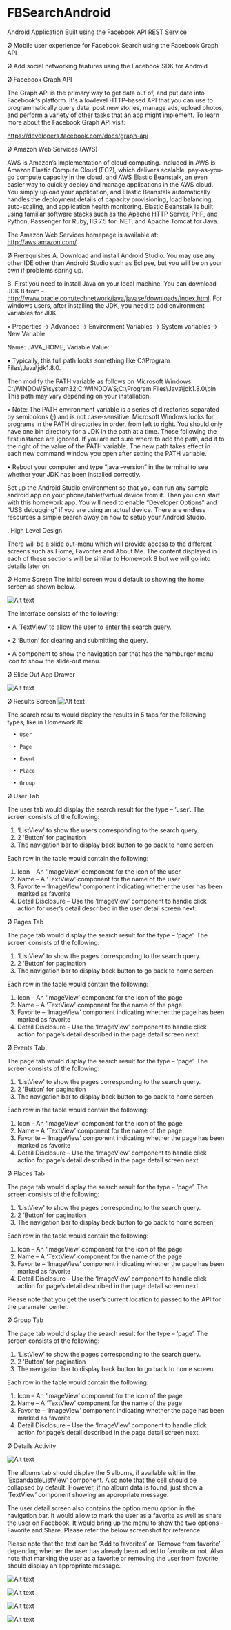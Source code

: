 # FBSearchAndroid
Android Application Built using the Facebook API REST Service


Ø	Mobile user experience for Facebook Search using the Facebook Graph API

Ø	Add social networking features using the Facebook SDK for Android

Ø Facebook Graph API

The Graph API is the primary way to get data out of, and put date into Facebook's platform. It's a lowlevel HTTP-based API that you can use to programmatically query data, post new stories, manage ads, upload photos, and perform a variety of other tasks that an app might implement. To learn more about the Facebook Graph API visit:

https://developers.facebook.com/docs/graph-api

Ø Amazon Web Services (AWS)

AWS is Amazon’s implementation of cloud computing. Included in AWS is Amazon Elastic Compute Cloud (EC2), which delivers scalable, pay-as-you-go compute capacity in the cloud, and AWS Elastic Beanstalk, an even easier way to quickly deploy and manage applications in the AWS cloud. You simply upload your application, and Elastic Beanstalk automatically handles the deployment details of capacity provisioning, load balancing, auto-scaling, and application health monitoring. Elastic Beanstalk is built using familiar software stacks such as the Apache HTTP Server, PHP, and Python, Passenger for Ruby, IIS 7.5 for .NET, and Apache Tomcat for Java.

The Amazon Web Services homepage is available at: http://aws.amazon.com/

Ø Prerequisites
A.	Download and install Android Studio. You may use any other IDE other than Android Studio such as Eclipse, but you will be on your own if problems spring up.

B.	First you need to install Java on your local machine. You can download JDK 8 from - http://www.oracle.com/technetwork/java/javase/downloads/index.html. For windows users, after installing the JDK, you need to add environment variables for JDK.

•	Properties -> Advanced -> Environment Variables -> System variables -> New Variable

Name: JAVA_HOME, Variable Value: <Full path to the JDK>

•	Typically, this full path looks something like C:\Program Files\Java\jdk1.8.0.

Then modify the PATH variable as follows on Microsoft Windows: C:\WINDOWS\system32;C:\WINDOWS;C:\Program Files\Java\jdk1.8.0\bin This path may vary depending on your installation.

•	Note: The PATH environment variable is a series of directories separated by semicolons (;) and is not case-sensitive. Microsoft Windows looks for programs in the PATH directories in order, from left to right. You should only have one bin directory for a JDK in the path at a time. Those following the first instance are ignored. If you are not sure where to add the path, add it to the right of the value of the PATH variable. The new path takes effect in each new command window you open after setting the PATH variable.

•	Reboot your computer and type “java –version” in the terminal to see whether your JDK has been installed correctly.

Set up the Android Studio environment so that you can run any sample android app on your phone/tablet/virtual device from it. Then you can start with this homework app. You will need to enable “Developer Options” and “USB debugging” if you are using an actual device. There are endless resources a simple search away on how to setup your Android Studio. 

. High Level Design

There will be a slide out-menu which will provide access to the different screens such as Home, Favorites and About Me. The content displayed in each of these sections will be similar to Homework 8 but we will go into details later on.

Ø Home Screen
The initial screen would default to showing the home screen as shown below.
 
![Alt text](home.jpg?raw=true "Home Screen")

The interface consists of the following:

•	A ‘TextView’ to allow the user to enter the search query.

•	2 ‘Button’ for clearing and submitting the query.

•	A component to show the navigation bar that has the hamburger menu icon to show the slide-out menu.


Ø Slide Out App Drawer

![Alt text](slide_out.png?raw=true "App Drawer Slide Out Functionality")


Ø Results Screen
![Alt text](results.png?raw=true "Results Screen")

The search results would display the results in 5 tabs for the following types, like in Homework 8:

      •	User

      •	Page

      •	Event

      •	Place

      •	Group
      
Ø User Tab

The user tab would display the search result for the type – ‘user’. The screen consists of the following:

1.	‘ListView’ to show the users corresponding to the search query.
2.	2 ‘Button’ for pagination
3.	The navigation bar to display back button to go back to home screen

Each row in the table would contain the following:

1.	Icon – An ‘ImageView’ component for the icon of the user
2.	Name – A ‘TextView’ component for the name of the user
3.	Favorite – ‘ImageView’ component indicating whether the user has been marked as favorite
4.	Detail Disclosure – Use the ‘ImageView’ component to handle click action for user’s detail described in the user detail screen next.

Ø Pages Tab

The page tab would display the search result for the type – ‘page’. The screen consists of the following:

1.	‘ListView’ to show the pages corresponding to the search query.
2.	2 ‘Button’ for pagination
3.	The navigation bar to display back button to go back to home screen

Each row in the table would contain the following:

1.	Icon – An ‘ImageView’ component for the icon of the page
2.	Name – A ‘TextView’ component for the name of the page
3.	Favorite – ‘ImageView’ component indicating whether the page has been marked as favorite
4.	Detail Disclosure – Use the ‘ImageView’ component to handle click action for page’s detail described in the page detail screen next.

Ø Events Tab

The page tab would display the search result for the type – ‘page’. The screen consists of the following:

1.	‘ListView’ to show the pages corresponding to the search query.
2.	2 ‘Button’ for pagination
3.	The navigation bar to display back button to go back to home screen

Each row in the table would contain the following:

1.	Icon – An ‘ImageView’ component for the icon of the page
2.	Name – A ‘TextView’ component for the name of the page
3.	Favorite – ‘ImageView’ component indicating whether the page has been marked as favorite
4.	Detail Disclosure – Use the ‘ImageView’ component to handle click action for page’s detail described in the page detail screen next.

Ø Places Tab

The page tab would display the search result for the type – ‘page’. The screen consists of the following:

1.	‘ListView’ to show the pages corresponding to the search query.
2.	2 ‘Button’ for pagination
3.	The navigation bar to display back button to go back to home screen

Each row in the table would contain the following:

1.	Icon – An ‘ImageView’ component for the icon of the page
2.	Name – A ‘TextView’ component for the name of the page
3.	Favorite – ‘ImageView’ component indicating whether the page has been marked as favorite
4.	Detail Disclosure – Use the ‘ImageView’ component to handle click action for page’s detail described in the page detail screen next.

Please note that you get the user’s current location to passed to the API for the parameter center.

Ø Group Tab

The page tab would display the search result for the type – ‘page’. The screen consists of the following:

1.	‘ListView’ to show the pages corresponding to the search query.
2.	2 ‘Button’ for pagination
3.	The navigation bar to display back button to go back to home screen

Each row in the table would contain the following:

1.	Icon – An ‘ImageView’ component for the icon of the page
2.	Name – A ‘TextView’ component for the name of the page
3.	Favorite – ‘ImageView’ component indicating whether the page has been marked as favorite
4.	Detail Disclosure – Use the ‘ImageView’ component to handle click action for page’s detail described in the page detail screen next.

Ø Details Activity

![Alt text](details.png?raw=true "Details Screen")

The albums tab should display the 5 albums, if available within the ‘ExpandableListView’ component. Also note that the cell should be collapsed by default. However, if no album data is found, just show a ‘TextView’ component showing an appropriate message.

The user detail screen also contains the option menu option in the navigation bar. It would allow to mark the user as a favorite as well as share the user on Facebook. It would bring up the menu to show the two options – Favorite and Share. Please refer the below screenshot for reference.

Please note that the text can be ‘Add to favorites’ or ‘Remove from favorite’ depending whether the user has already been added to favorite or not. Also note that marking the user as a favorite or removing the user from favorite should display an appropriate message.

![Alt text](favs.png?raw=true "Facebook Share")


![Alt text](albums.jpg?raw=true "Albums")


![Alt text](posts.png?raw=true "Posts")


![Alt text](favorites.jpg?raw=true "Favorites")














